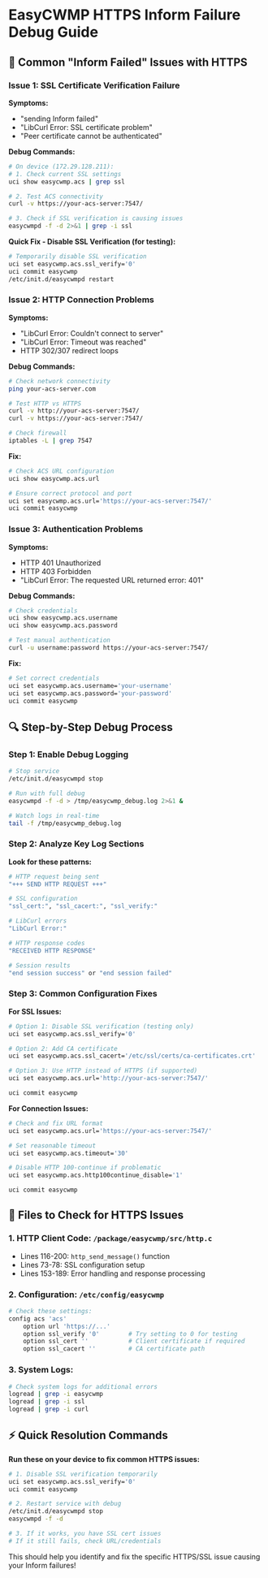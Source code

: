 # EasyCWMP HTTPS Inform Failure Debug Guide

## 🚨 **Common "Inform Failed" Issues with HTTPS**

### **Issue 1: SSL Certificate Verification Failure**

**Symptoms:**
- "sending Inform failed"
- "LibCurl Error: SSL certificate problem"
- "Peer certificate cannot be authenticated"

**Debug Commands:**
```bash
# On device (172.29.128.211):
# 1. Check current SSL settings
uci show easycwmp.acs | grep ssl

# 2. Test ACS connectivity
curl -v https://your-acs-server:7547/

# 3. Check if SSL verification is causing issues
easycwmpd -f -d 2>&1 | grep -i ssl
```

**Quick Fix - Disable SSL Verification (for testing):**
```bash
# Temporarily disable SSL verification
uci set easycwmp.acs.ssl_verify='0'
uci commit easycwmp
/etc/init.d/easycwmpd restart
```

### **Issue 2: HTTP Connection Problems**

**Symptoms:**
- "LibCurl Error: Couldn't connect to server"
- "LibCurl Error: Timeout was reached"
- HTTP 302/307 redirect loops

**Debug Commands:**
```bash
# Check network connectivity
ping your-acs-server.com

# Test HTTP vs HTTPS
curl -v http://your-acs-server:7547/
curl -v https://your-acs-server:7547/

# Check firewall
iptables -L | grep 7547
```

**Fix:**
```bash
# Check ACS URL configuration
uci show easycwmp.acs.url

# Ensure correct protocol and port
uci set easycwmp.acs.url='https://your-acs-server:7547/'
uci commit easycwmp
```

### **Issue 3: Authentication Problems**

**Symptoms:**
- HTTP 401 Unauthorized
- HTTP 403 Forbidden
- "LibCurl Error: The requested URL returned error: 401"

**Debug Commands:**
```bash
# Check credentials
uci show easycwmp.acs.username
uci show easycwmp.acs.password

# Test manual authentication
curl -u username:password https://your-acs-server:7547/
```

**Fix:**
```bash
# Set correct credentials
uci set easycwmp.acs.username='your-username'
uci set easycwmp.acs.password='your-password'
uci commit easycwmp
```

## 🔍 **Step-by-Step Debug Process**

### **Step 1: Enable Debug Logging**
```bash
# Stop service
/etc/init.d/easycwmpd stop

# Run with full debug
easycwmpd -f -d > /tmp/easycwmp_debug.log 2>&1 &

# Watch logs in real-time
tail -f /tmp/easycwmp_debug.log
```

### **Step 2: Analyze Key Log Sections**

**Look for these patterns:**
```bash
# HTTP request being sent
"+++ SEND HTTP REQUEST +++"

# SSL configuration
"ssl_cert:", "ssl_cacert:", "ssl_verify:"

# LibCurl errors
"LibCurl Error:"

# HTTP response codes
"RECEIVED HTTP RESPONSE"

# Session results
"end session success" or "end session failed"
```

### **Step 3: Common Configuration Fixes**

**For SSL Issues:**
```bash
# Option 1: Disable SSL verification (testing only)
uci set easycwmp.acs.ssl_verify='0'

# Option 2: Add CA certificate
uci set easycwmp.acs.ssl_cacert='/etc/ssl/certs/ca-certificates.crt'

# Option 3: Use HTTP instead of HTTPS (if supported)
uci set easycwmp.acs.url='http://your-acs-server:7547/'

uci commit easycwmp
```

**For Connection Issues:**
```bash
# Check and fix URL format
uci set easycwmp.acs.url='https://your-acs-server:7547/'

# Set reasonable timeout
uci set easycwmp.acs.timeout='30'

# Disable HTTP 100-continue if problematic
uci set easycwmp.acs.http100continue_disable='1'

uci commit easycwmp
```

## 🎯 **Files to Check for HTTPS Issues**

### **1. HTTP Client Code: `/package/easycwmp/src/http.c`**
- Lines 116-200: `http_send_message()` function
- Lines 73-78: SSL configuration setup
- Lines 153-189: Error handling and response processing

### **2. Configuration: `/etc/config/easycwmp`**
```bash
# Check these settings:
config acs 'acs'
    option url 'https://...'
    option ssl_verify '0'        # Try setting to 0 for testing
    option ssl_cert ''           # Client certificate if required
    option ssl_cacert ''         # CA certificate path
```

### **3. System Logs:**
```bash
# Check system logs for additional errors
logread | grep -i easycwmp
logread | grep -i ssl
logread | grep -i curl
```

## ⚡ **Quick Resolution Commands**

**Run these on your device to fix common HTTPS issues:**

```bash
# 1. Disable SSL verification temporarily
uci set easycwmp.acs.ssl_verify='0'
uci commit easycwmp

# 2. Restart service with debug
/etc/init.d/easycwmpd stop
easycwmpd -f -d

# 3. If it works, you have SSL cert issues
# If it still fails, check URL/credentials
```

This should help you identify and fix the specific HTTPS/SSL issue causing your Inform failures!